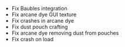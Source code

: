 - Fix Baubles integration
- Fix arcane dye GUI texture
- Fix crashes in arcane dye
- Fix dust pouch crafting
- Fix arcane dye removing dust from pouches
- Fix crash on load